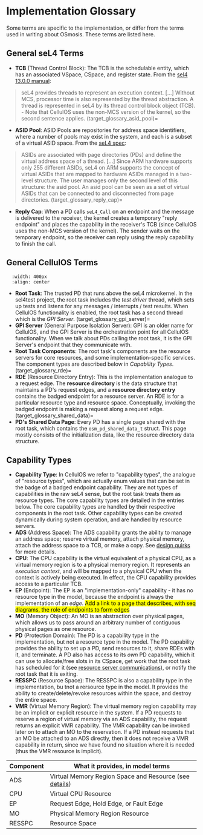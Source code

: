# Implementation Glossary

Some terms are specific to the implementation, or differ from the terms used in writing about OSmosis. These terms are listed here.

## General seL4 Terms
- **TCB** (Thread Control Block): The TCB is the schedulable entity, which has an associated VSpace, CSpace, and register state. From the [sel4 13.0.0 manual](https://sel4.systems/Info/Docs/seL4-manual-13.0.0.pdf):
> seL4 provides threads to represent an execution context.
> [...]
>  Without MCS, processor time is also represented by the thread abstraction. A thread is represented in seL4 by its thread control block object (TCB).
    - Note that  CellulOS uses the non-MCS version of the kernel, so the second sentence applies.
(target_glossary_asid_pool)=
- **ASID Pool**: ASID Pools are repositories for address space identifiers, where a number of pools may exist in the system, and each is a subset of a virtual ASID space. From the [seL4 spec](https://sel4.systems/Info/Docs/seL4-spec.pdf):
> ASIDs are associated with page directories (PDs) and define the virtual address space of a thread. [...] Since ARM hardware supports only 255 different ASIDs, seL4 on ARM supports the concept of virtual ASIDs that are mapped to hardware ASIDs managed in a two-level structure. The user manages only the second level of this structure: the asid pool. An asid pool can be seen as a set of virtual ASIDs that can be connected to and disconnected from page directories.
(target_glossary_reply_cap)=
- **Reply Cap**: When a PD calls `seL4_Call` on an endpoint and the message is delivered to the receiver, the kernel creates a temporary "reply endpoint" and places the capability in the receiver's TCB (since CellulOS uses the non-MCS version of the kernel). The sender waits on the temporary endpoint, so the receiver can reply using the reply capability to finish the call.

## General CellulOS Terms

```{image} ../figures/root_task_diagram.png
  :width: 400px
  :align: center
```

- **Root Task**: The trusted PD that runs above the seL4 microkernel. In the sel4test project, the root task includes the *test driver* thread, which sets up tests and listens for any messages / interrupts / test results. When CellulOS functionality is enabled, the root task has a second thread which is the *GPI Server*.
(target_glossary_gpi_server)=
- **GPI Server** (General Purpose Isolation Server): GPI is an older name for CellulOS, and the GPI Server is the orchestration point for all CellulOS functionality. When we talk about PDs calling the root task, it is the GPI Server's endpoint that they communicate with.
- **Root Task Components**: The root task's components are the resource servers for core resources, and some implementation-specific services. The component types are described below in *Capability Types*.
(target_glossary_rde)=
- **RDE** (Resource Directory Entry): This is the implementation analogue to a request edge. The **resource directory** is the data structure that maintains a PD's request edges, and a **resource directory entry** contains the badged endpoint for a resource server. An RDE is for a particular resource type and resource space. Conceptually, invoking the badged endpoint is making a request along a request edge.
(target_glossary_shared_data)=
- **PD's Shared Data Page**: Every PD has a single page shared with the root task, which contains the `osm_pd_shared_data_t` struct. This page mostly consists of the initialization data, like the resource directory data structure.

## Capability Types
- **Capability Type**: In CellulOS we refer to "capability types", the analogue of "resource types", which are actually enum values that can be set in the badge of a badged endpoint capability. They are not types of capabilities in the raw seL4 sense, but the root task treats them as resource types. The core capability types are detailed in the entries below. The core capability types are handled by their respective components in the root task. Other capability types can be created dynamically during system operation, and are handled by resource servers.
- **ADS** (Address Space): The ADS capability grants the ability to manage an address space; reserve virtual memory, attach physical memory, attach the address space to a TCB, or make a copy. See [design quirks](target_design_ads_capability) for more details.
- **CPU**: The CPU capability is the virtual equivalent of a physical CPU, as a virtual memory region is to a physical memory region. It represents an *execution context*, and will be mapped to a physical CPU when the context is actively being executed. In effect, the CPU capability provides access to a particular TCB.
- **EP** (Endpoint): The EP is an "implementation-only" capability - it has no resource type in the model, because the endpoint is always the implementation of an *edge*. <mark> Add a link to a page that describes, with seq diagrams, the role of endpoints to form edges </mark>
- **MO** (Memory Object): An MO is an abstraction over physical pages, which allows us to pass around an arbitrary number of contiguous physical pages as one resource. 
- **PD** (Protection Domain): The PD is a capability type in the implementation, but not a resource type in the model. The PD capability provides the ability to set up a PD, send resources to it, share RDEs with it, and terminate. A PD also has access to its *own* PD capability, which it can use to allocate/free slots in its CSpace, get work that the root task has scheduled for it (see [resource server communications](target_resource_server_communication)), or notify the root task that it is exiting.
- **RESSPC** (Resource Space): The RESSPC is also a capability type in the implementation, bu tnot a rersource type in the model. It provides the ability to create/delete/revoke resources within the space, and destroy the entire space.
- **VMR** (Virtual Memory Region): The virtual memory region capability may be an implicit or explicit resource in the system. If a PD requests to reserve a region of virtual memory via an ADS capability, the request returns an explicit VMR capability. The VMR capability can be invoked later on to attach an MO to the reservation. If a PD instead requests that an MO be attached to an ADS directly, then it does not receive a VMR capability in return, since we have found no situation where it is needed (thus the VMR resource is implicit).

| Component | What it provides, in model terms |
|---|---|
| ADS | Virtual Memory Region Space and Resource (see [details](target_design_ads_capability)) |
| CPU | Virtual CPU Resource |
| EP | Request Edge, Hold Edge, or Fault Edge |
| MO | Physical Memory Region Resource |
| RESSPC | Resource Space |

